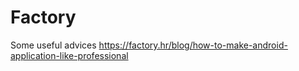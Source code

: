 # Factory

Some useful advices
https://factory.hr/blog/how-to-make-android-application-like-professional
